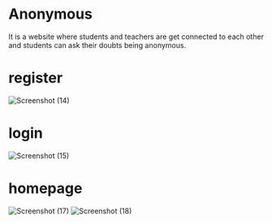 # Anonymous
It is a website where students and teachers are get connected to each other and students can ask their doubts being anonymous.

# register
![Screenshot (14)](https://user-images.githubusercontent.com/76553358/106350358-f499d380-62fa-11eb-8a68-8f8df5355a7a.png)

# login
![Screenshot (15)](https://user-images.githubusercontent.com/76553358/106350364-fbc0e180-62fa-11eb-8a38-858e1d010441.png)

# homepage
![Screenshot (17)](https://user-images.githubusercontent.com/76553358/106352513-c66fc000-6309-11eb-8119-47d483a3dd6d.png)
![Screenshot (18)](https://user-images.githubusercontent.com/76553358/106352516-c96ab080-6309-11eb-9525-997c592a771a.png)
